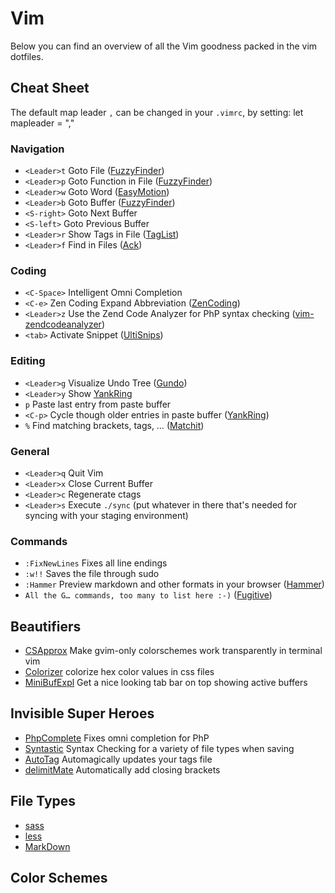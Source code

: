 # Vim
Below you can find an overview of all the Vim goodness packed in the vim dotfiles.

## Cheat Sheet
The default map leader `,` can be changed in your `.vimrc`, by setting:
	let mapleader = ","

### Navigation

* `<Leader>t` Goto File ([FuzzyFinder](https://github.com/vim-scripts/FuzzyFinder.git))
* `<Leader>p` Goto Function in File ([FuzzyFinder](https://github.com/vim-scripts/FuzzyFinder.git))
* `<Leader>w` Goto Word ([EasyMotion](https://github.com/Lokaltog/vim-easymotion.git))
* `<Leader>b` Goto Buffer ([FuzzyFinder](https://github.com/vim-scripts/FuzzyFinder.git))
* `<S-right>` Goto Next Buffer
* `<S-left>` Goto Previous Buffer
* `<Leader>r` Show Tags in File ([TagList](https://github.com/vim-scripts/taglist.vim))
* `<Leader>f` Find in Files ([Ack](https://github.com/mileszs/ack.vim.git))

### Coding
* `<C-Space>` Intelligent Omni Completion
* `<C-e>` Zen Coding Expand Abbreviation ([ZenCoding](https://github.com/mattn/zencoding-vim.git))
* `<Leader>z` Use the Zend Code Analyzer for PhP syntax checking ([vim-zendcodeanalyzer](git@github.com:folke/vim-zendcodeanalyzer.git))
* `<tab>` Activate Snippet ([UltiSnips](https://github.com/rygwdn/ultisnips))

### Editing
* `<Leader>g` Visualize Undo Tree ([Gundo](https://github.com/sjl/gundo.vim.git))
* `<Leader>y` Show [YankRing](https://github.com/chrismetcalf/vim-yankring.git)
* `p` Paste last entry from paste buffer
* `<C-p>` Cycle though older entries in paste buffer ([YankRing](https://github.com/chrismetcalf/vim-yankring.git))
* `%` Find matching brackets, tags, … ([Matchit]())

### General
* `<Leader>q` Quit Vim
* `<Leader>x` Close Current Buffer
* `<Leader>c` Regenerate ctags
* `<Leader>s` Execute `./sync` (put whatever in there that's needed for syncing with your staging environment)

### Commands
* `:FixNewLines` Fixes all line endings
* `:w!!` Saves the file through sudo
* `:Hammer` Preview markdown and other formats in your browser ([Hammer](https://github.com/robgleeson/hammer.vim))
* `All the G… commands, too many to list here :-)` ([Fugitive](https://github.com/tpope/vim-fugitive.git))

## Beautifiers
* [CSApprox](https://github.com/godlygeek/csapprox) Make gvim-only colorschemes work transparently in terminal vim
* [Colorizer](https://github.com/lilydjwg/colorizer) colorize hex color values in css files
* [MiniBufExpl](https://github.com/fholgado/minibufexpl.vim.git) Get a nice looking tab bar on top showing active buffers

## Invisible Super Heroes
* [PhpComplete](https://github.com/shawncplus/phpcomplete.vim.git) Fixes omni completion for PhP
* [Syntastic](git@github.com:folke/syntastic.git) Syntax Checking for a variety of file types when saving
* [AutoTag]() Automagically updates your tags file
* [delimitMate]() Automatically add closing brackets

## File Types
* [sass]()
* [less](https://github.com/groenewege/vim-less.git)
* [MarkDown]()

## Color Schemes









